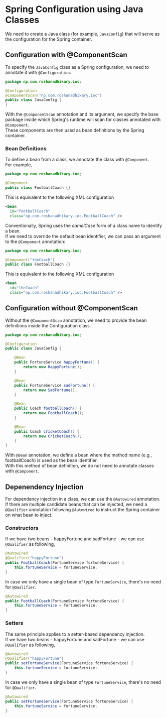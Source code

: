 # Spring Configuration using Java Classes
We need to create a Java class (for example, `JavaConfig`) that will serve as the configuration for the Spring container.

## Configuration with @ComponentScan
To specify the `JavaConfig` class as a Spring configuration, we need to annotate it with `@Configuration`.
```java
package np.com.roshanadhikary.ioc;

@Configuration
@ComponentScan("np.com.roshanadhikary.ioc")
public class JavaConfig {
}
```
With the `@ComponentScan` annotation and its argument, we specify the base package inside which Spring's runtime will scan for classes annotated with `@Component`.<br>
These components are then used as bean definitions by the Spring container.

### Bean Definitions
To define a bean from a class, we annotate the class with `@Component`.<br>
For example,
```java
package np.com.roshanadhikary.ioc;

@Component
public class FootballCoach {}
```

This is equivalent to the following XML configuration
```xml
<bean
  id="footballCoach"
  class="np.com.roshanadhikary.ioc.FootballCoach" />
```

Conventionally, Spring uses the *camelCase* form of a class name to identify a bean.<br>
If we need to override the default bean identifier, we can pass an argument to the `@Component` annotation:
```java
package np.com.roshanadhikary.ioc;

@Component("theCoach")
public class FootballCoach {}
```

This is equivalent to the following XML configuration
```xml
<bean
  id="theCoach"
  class="np.com.roshanadhikary.ioc.FootballCoach" />
```

## Configuration without @ComponentScan
Without the `@ComponentScan` annotation, we need to provide the bean definitions inside the Configuration class.
```java
package np.com.roshanadhikary.ioc;

@Configuration
public class JavaConfig {

	@Bean
	public FortuneService happyFortune() {
		return new HappyFortune();
	}

	@Bean
	public FortuneService sadFortune() {
		return new SadFortune();
	}

	@Bean
	public Coach footballCoach() {
		return new FootballCoach();
	}

	@Bean
	public Coach cricketCoach() {
		return new CricketCoach();
	}
}

```

With `@Bean` annotation, we define a bean where the method name (e.g., footballCoach) is used as the bean identifier.<br>
With this method of bean definition, we do not need to annotate classes with `@Component`.

## Depenendency Injection
For dependency injection in a class, we can use the `@Autowired` annotation.<br>
If there are multiple candidate beans that can be injected, we need a `@Qualifier` annotation following `@Autowired` to instruct the Spring container on what bean to inject.

### Constructors
If we have two beans - happyFortune and sadFortune - we can use `@Qualifier` as following,
```java
@Autowired
@Qualifier("happyFortune")
public FootballCoach(FortuneService fortuneService) {
	this.fortuneService = fortuneService;
}
```

In case we only have a single bean of type `FortuneService`, there's no need for `@Qualifier`.
```java
@Autowired
public FootballCoach(FortuneService fortuneService) {
	this.fortuneService = fortuneService;
}
```

### Setters
The same principle applies to a setter-based dependency injection.<br>
If we have two beans - happyFortune and sadFortune - we can use `@Qualifier` as following,
```java
@Autowired
@Qualifier("happyFortune")
public setFortuneService(FortuneService fortuneService) {
	this.fortuneService = fortuneService;
}
```

In case we only have a single bean of type `FortuneService`, there's no need for `@Qualifier`.
```java
@Autowired
public setFortuneService(FortuneService fortuneService) {
	this.fortuneService = fortuneService;
}
```
